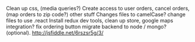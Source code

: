 Clean up css, (media queries?)
Create access to user orders, cancel orders, (map orders to zip code?)
other stuff
Changes files to camelCase?
change files to use .react
Install redux dev tools,
clean up store,
google maps integration?
fix ordering button
migrate backend to node / mongo? (optional).
http://jsfiddle.net/6rszsr5g/3/

